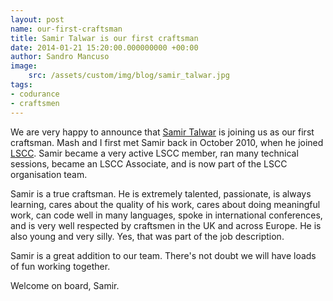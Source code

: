 ```yaml
---
layout: post
name: our-first-craftsman
title: Samir Talwar is our first craftsman
date: 2014-01-21 15:20:00.000000000 +00:00
author: Sandro Mancuso
image:
    src: /assets/custom/img/blog/samir_talwar.jpg
tags:
- codurance
- craftsmen
---
```


We are very happy to announce that [Samir Talwar](https://twitter.com/samirtalwar) is joining us as our first craftsman. Mash and I first met Samir back in October 2010, when he joined [LSCC](http://londonswcraft.com). Samir became a very active LSCC member, ran many technical sessions, became an LSCC Associate, and is now part of the LSCC organisation team.

Samir is a true craftsman. He is extremely talented, passionate, is always learning, cares about the quality of his work, cares about doing meaningful work, can code well in many languages, spoke in international conferences, and is very well respected by craftsmen in the UK and across Europe. He is also young and very silly. Yes, that was part of the job description.

Samir is a great addition to our team. There's not doubt we will have loads of fun working together.

Welcome on board, Samir.
